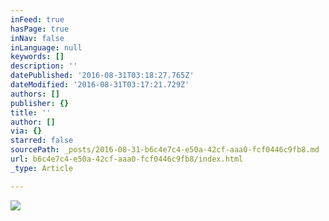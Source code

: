 ```yaml
---
inFeed: true
hasPage: true
inNav: false
inLanguage: null
keywords: []
description: ''
datePublished: '2016-08-31T03:18:27.765Z'
dateModified: '2016-08-31T03:17:21.729Z'
authors: []
publisher: {}
title: ''
author: []
via: {}
starred: false
sourcePath: _posts/2016-08-31-b6c4e7c4-e50a-42cf-aaa0-fcf0446c9fb8.md
url: b6c4e7c4-e50a-42cf-aaa0-fcf0446c9fb8/index.html
_type: Article

---
```

![](https://the-grid-user-content.s3-us-west-2.amazonaws.com/5d190383-6733-4031-b664-22bf3c02fd18.jpg)